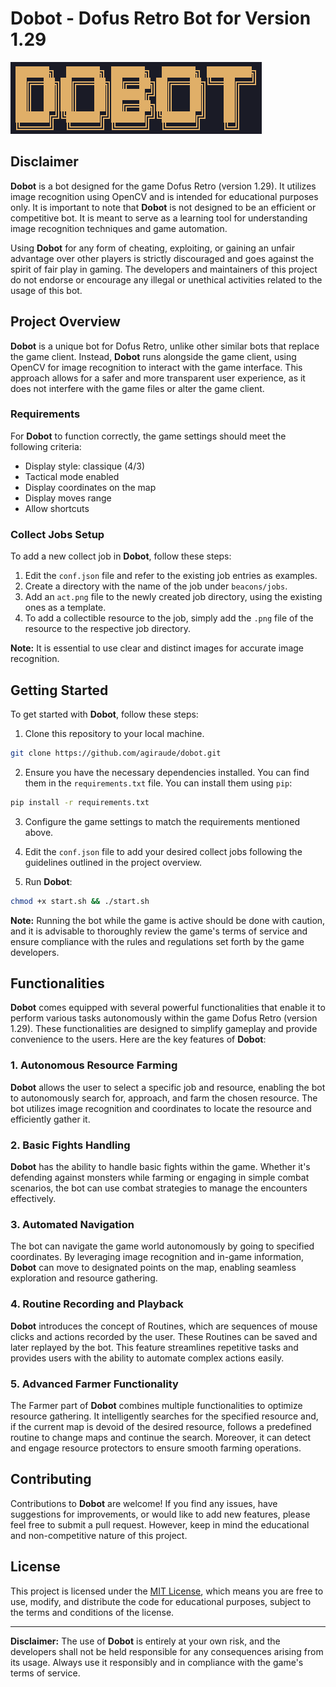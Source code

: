 # Dobot - Dofus Retro Bot for Version 1.29

![Dobot Logo](https://github.com/agiraudet/dobot/blob/main/beacons/misc/logo.png)

## Disclaimer

**Dobot** is a bot designed for the game Dofus Retro (version 1.29). It utilizes image recognition using OpenCV and is intended for educational purposes only. It is important to note that **Dobot** is not designed to be an efficient or competitive bot. It is meant to serve as a learning tool for understanding image recognition techniques and game automation.

Using **Dobot** for any form of cheating, exploiting, or gaining an unfair advantage over other players is strictly discouraged and goes against the spirit of fair play in gaming. The developers and maintainers of this project do not endorse or encourage any illegal or unethical activities related to the usage of this bot.

## Project Overview

**Dobot** is a unique bot for Dofus Retro, unlike other similar bots that replace the game client. Instead, **Dobot** runs alongside the game client, using OpenCV for image recognition to interact with the game interface. This approach allows for a safer and more transparent user experience, as it does not interfere with the game files or alter the game client.

### Requirements

For **Dobot** to function correctly, the game settings should meet the following criteria:

- Display style: classique (4/3)
- Tactical mode enabled
- Display coordinates on the map
- Display moves range
- Allow shortcuts

### Collect Jobs Setup

To add a new collect job in **Dobot**, follow these steps:

1. Edit the `conf.json` file and refer to the existing job entries as examples.
2. Create a directory with the name of the job under `beacons/jobs`.
3. Add an `act.png` file to the newly created job directory, using the existing ones as a template.
4. To add a collectible resource to the job, simply add the `.png` file of the resource to the respective job directory.

**Note:** It is essential to use clear and distinct images for accurate image recognition.

## Getting Started

To get started with **Dobot**, follow these steps:

1. Clone this repository to your local machine.

```bash
git clone https://github.com/agiraude/dobot.git
```

2. Ensure you have the necessary dependencies installed. You can find them in the `requirements.txt` file. You can install them using `pip`:

```bash
pip install -r requirements.txt
```

3. Configure the game settings to match the requirements mentioned above.

4. Edit the `conf.json` file to add your desired collect jobs following the guidelines outlined in the project overview.

5. Run **Dobot**:

```bash
chmod +x start.sh && ./start.sh
```

**Note:** Running the bot while the game is active should be done with caution, and it is advisable to thoroughly review the game's terms of service and ensure compliance with the rules and regulations set forth by the game developers.

## Functionalities

**Dobot** comes equipped with several powerful functionalities that enable it to perform various tasks autonomously within the game Dofus Retro (version 1.29). These functionalities are designed to simplify gameplay and provide convenience to the users. Here are the key features of **Dobot**:

### 1. Autonomous Resource Farming

**Dobot** allows the user to select a specific job and resource, enabling the bot to autonomously search for, approach, and farm the chosen resource. The bot utilizes image recognition and coordinates to locate the resource and efficiently gather it.

### 2. Basic Fights Handling

**Dobot** has the ability to handle basic fights within the game. Whether it's defending against monsters while farming or engaging in simple combat scenarios, the bot can use combat strategies to manage the encounters effectively.

### 3. Automated Navigation

The bot can navigate the game world autonomously by going to specified coordinates. By leveraging image recognition and in-game information, **Dobot** can move to designated points on the map, enabling seamless exploration and resource gathering.

### 4. Routine Recording and Playback

**Dobot** introduces the concept of Routines, which are sequences of mouse clicks and actions recorded by the user. These Routines can be saved and later replayed by the bot. This feature streamlines repetitive tasks and provides users with the ability to automate complex actions easily.

### 5. Advanced Farmer Functionality

The Farmer part of **Dobot** combines multiple functionalities to optimize resource gathering. It intelligently searches for the specified resource and, if the current map is devoid of the desired resource, follows a predefined routine to change maps and continue the search. Moreover, it can detect and engage resource protectors to ensure smooth farming operations.

## Contributing

Contributions to **Dobot** are welcome! If you find any issues, have suggestions for improvements, or would like to add new features, please feel free to submit a pull request. However, keep in mind the educational and non-competitive nature of this project.

## License

This project is licensed under the [MIT License](LICENSE), which means you are free to use, modify, and distribute the code for educational purposes, subject to the terms and conditions of the license.

---

**Disclaimer:** The use of **Dobot** is entirely at your own risk, and the developers shall not be held responsible for any consequences arising from its usage. Always use it responsibly and in compliance with the game's terms of service.
